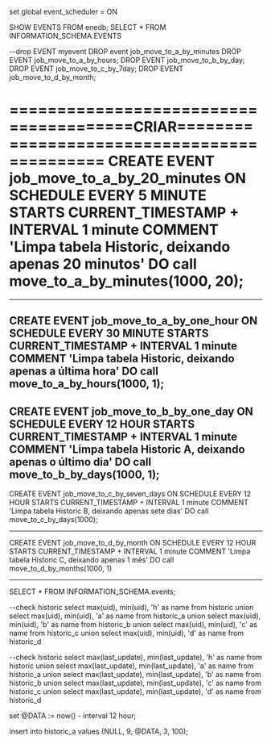 set global event_scheduler = ON

SHOW EVENTS FROM enedb;
SELECT * FROM INFORMATION_SCHEMA.EVENTS

--drop EVENT myevent
DROP event job_move_to_a_by_minutes
DROP EVENT job_move_to_a_by_hours;
DROP EVENT job_move_to_b_by_day;
DROP EVENT job_move_to_c_by_7day;
DROP EVENT job_move_to_d_by_month;

=======================================CRIAR============================================
CREATE EVENT job_move_to_a_by_20_minutes ON SCHEDULE
      EVERY 5 MINUTE
      STARTS CURRENT_TIMESTAMP + INTERVAL 1 minute
    COMMENT 'Limpa tabela Historic, deixando apenas 20 minutos'
    DO
		call move_to_a_by_minutes(1000, 20);
========================================================================================		

------------------------------------------------------------------------	

CREATE EVENT job_move_to_a_by_one_hour ON SCHEDULE
      EVERY 30 MINUTE
      STARTS CURRENT_TIMESTAMP + INTERVAL 1 minute
    COMMENT 'Limpa tabela Historic, deixando apenas a última hora'
    DO
		call move_to_a_by_hours(1000, 1);
------------------------------------------------------------------------			

CREATE EVENT job_move_to_b_by_one_day ON SCHEDULE
      EVERY 12 HOUR
      STARTS CURRENT_TIMESTAMP + INTERVAL 1 minute
    COMMENT 'Limpa tabela Historic A, deixando apenas o último dia'
    DO
		call move_to_b_by_days(1000, 1);
------------------------------------------------------------------------		
		
CREATE EVENT job_move_to_c_by_seven_days ON SCHEDULE
      EVERY 12 HOUR
      STARTS CURRENT_TIMESTAMP + INTERVAL 1 minute
    COMMENT 'Limpa tabela Historic B, deixando apenas sete dias'
    DO
		call move_to_c_by_days(1000);

------------------------------------------------------------------------			
		
CREATE EVENT job_move_to_d_by_month ON SCHEDULE
      EVERY 12 HOUR
      STARTS CURRENT_TIMESTAMP + INTERVAL 1 minute
    COMMENT 'Limpa tabela Historic C, deixando apenas 1 mês'
    DO
		call move_to_d_by_months(1000, 1)	
      
------------------------------------------------------------------------	
	  
SELECT * FROM INFORMATION_SCHEMA.events;

--check historic
select max(uid), min(uid), 'h' as name from historic
union
select max(uid), min(uid), 'a' as name  from historic_a
union
select max(uid), min(uid), 'b' as name  from historic_b
union
select max(uid), min(uid), 'c' as name   from historic_c
union
select max(uid), min(uid), 'd' as name   from historic_d


--check historic
select max(last_update), min(last_update), 'h' as name from historic
union
select max(last_update), min(last_update), 'a' as name  from historic_a
union
select max(last_update), min(last_update), 'b' as name  from historic_b
union
select max(last_update), min(last_update), 'c' as name   from historic_c
union
select max(last_update), min(last_update), 'd' as name   from historic_d

set @DATA := now() - interval 12 hour;

insert into historic_a values (NULL, 9,  @DATA, 3, 100);